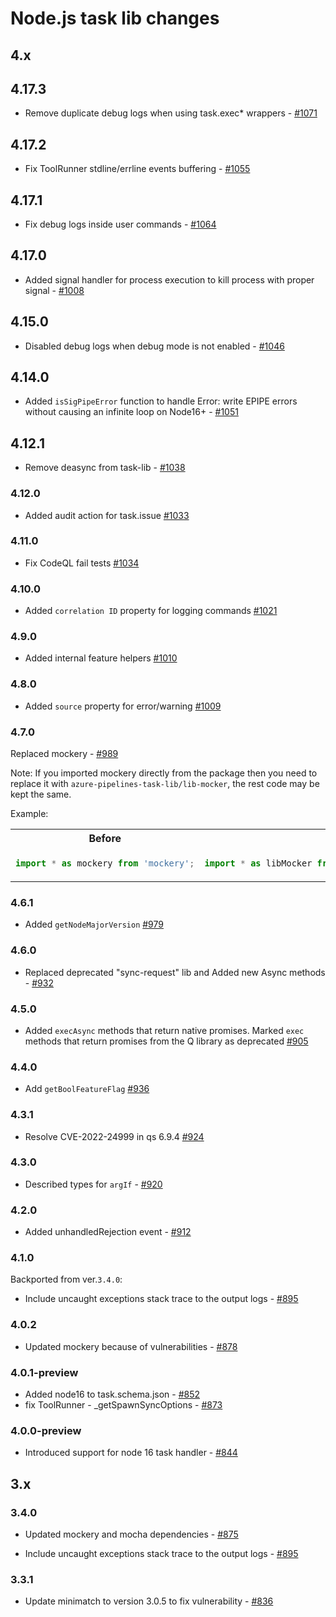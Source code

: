 # Node.js task lib changes

## 4.x

## 4.17.3

- Remove duplicate debug logs when using task.exec* wrappers - [#1071](https://github.com/nholuongut/azure-pipelines-task-lib/pull/1071)

## 4.17.2

- Fix ToolRunner stdline/errline events buffering - [#1055](https://github.com/nholuongut/azure-pipelines-task-lib/pull/1055)

## 4.17.1

- Fix debug logs inside user commands - [#1064](https://github.com/nholuongut/azure-pipelines-task-lib/pull/1064)

## 4.17.0

- Added signal handler for process execution to kill process with proper signal - [#1008](https://github.com/nholuongut/azure-pipelines-task-lib/pull/1008)

## 4.15.0

- Disabled debug logs when debug mode is not enabled - [#1046](https://github.com/nholuongut/azure-pipelines-task-lib/pull/1046)

## 4.14.0

- Added `isSigPipeError` function to handle Error: write EPIPE errors without causing an infinite loop on Node16+ - [#1051](https://github.com/nholuongut/azure-pipelines-task-lib/pull/1051)

## 4.12.1

- Remove deasync from task-lib - [#1038](https://github.com/nholuongut/azure-pipelines-task-lib/pull/1038)

### 4.12.0

- Added audit action for task.issue [#1033](https://github.com/nholuongut/azure-pipelines-task-lib/pull/1033)

### 4.11.0

- Fix CodeQL fail tests [#1034](https://github.com/nholuongut/azure-pipelines-task-lib/pull/1034)

### 4.10.0

- Added `correlation ID` property for logging commands [#1021](https://github.com/nholuongut/azure-pipelines-task-lib/pull/1021)

### 4.9.0

- Added internal feature helpers [#1010](https://github.com/nholuongut/azure-pipelines-task-lib/pull/1010)

### 4.8.0

- Added `source` property for error/warning [#1009](https://github.com/nholuongut/azure-pipelines-task-lib/pull/1009)

### 4.7.0

Replaced mockery - [#989](https://github.com/nholuongut/azure-pipelines-task-lib/pull/989)

Note: If you imported mockery directly from the package then you need to replace it with `azure-pipelines-task-lib/lib-mocker`, the rest code may be kept the same.

Example:

  <table>
  <tr>
  <th>Before</th>
  <th>After</th>
  </tr>
  <tr>
  <td>

  ```js
  import * as mockery from 'mockery';
  ``` 
  </td>
  <td>
  
  ```js
  import * as libMocker from 'azure-pipelines-task-lib/lib-mocker';
  ```
  </td>
  </tr>
  </table>

### 4.6.1

- Added `getNodeMajorVersion` [#979](https://github.com/nholuongut/azure-pipelines-task-lib/pull/979)

### 4.6.0

- Replaced deprecated "sync-request" lib and Added new Async methods - [#932](https://github.com/nholuongut/azure-pipelines-task-lib/pull/932)

### 4.5.0

- Added `execAsync` methods that return native promises. Marked `exec` methods that return promises from the Q library as deprecated [#905](https://github.com/nholuongut/azure-pipelines-task-lib/pull/905)

### 4.4.0

- Add `getBoolFeatureFlag` [#936](https://github.com/nholuongut/azure-pipelines-task-lib/pull/936)

### 4.3.1

- Resolve CVE-2022-24999 in qs 6.9.4 [#924](https://github.com/nholuongut/azure-pipelines-task-lib/pull/924)

### 4.3.0

- Described types for `argIf` - [#920](https://github.com/nholuongut/azure-pipelines-task-lib/pull/920)


### 4.2.0

- Added unhandledRejection event - [#912](https://github.com/nholuongut/azure-pipelines-task-lib/pull/912)

### 4.1.0

Backported from ver.`3.4.0`:

- Include uncaught exceptions stack trace to the output logs - [#895](https://github.com/nholuongut/azure-pipelines-task-lib/pull/895)

### 4.0.2

- Updated mockery because of vulnerabilities - [#878](https://github.com/nholuongut/azure-pipelines-task-lib/pull/878)

### 4.0.1-preview

- Added node16 to task.schema.json - [#852](https://github.com/nholuongut/azure-pipelines-task-lib/pull/852)
- fix ToolRunner - _getSpawnSyncOptions - [#873](https://github.com/nholuongut/azure-pipelines-task-lib/pull/873)

### 4.0.0-preview

- Introduced support for node 16 task handler - [#844](https://github.com/nholuongut/azure-pipelines-task-lib/pull/844)

## 3.x

### 3.4.0

- Updated mockery and mocha dependencies - [#875](https://github.com/nholuongut/azure-pipelines-task-lib/pull/875)

- Include uncaught exceptions stack trace to the output logs - [#895](https://github.com/nholuongut/azure-pipelines-task-lib/pull/895)

### 3.3.1

- Update minimatch to version 3.0.5 to fix vulnerability - [#836](https://github.com/nholuongut/azure-pipelines-task-lib/pull/836)